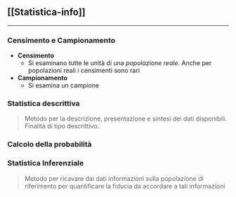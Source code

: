 ## [[Statistica-info]]
---
### Censimento e Campionamento 
- **Censimento**
	- Si esaminano tutte le unità di una *popolazione reale*. Anche per popolazioni reali i censimenti sono rari 
- **Campionamento**
	- Si esamina un campione

###  Statistica descrittiva
> Metodo per la descrizione, presentazione e sintesi dei dati disponibili. 
> Finalità di tipo descrittivo. 

### Calcolo della probabilità 

### Statistica  Inferenziale
> Metodo per ricavare dai dati informazioni sulla popolazione di riferimento per quantificare la fiducia da accordare a tali informazioni

